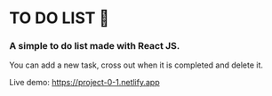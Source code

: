 # TO DO LIST 📔

### A simple to do list made with React JS.

You can add a new task, cross out when it is completed and delete it.

Live demo: https://project-0-1.netlify.app
